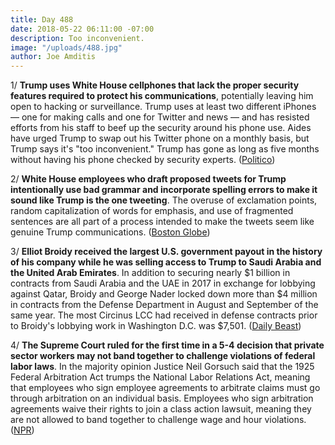```yaml
---
title: Day 488
date: 2018-05-22 06:11:00 -07:00
description: Too inconvenient.
image: "/uploads/488.jpg"
author: Joe Amditis
---
```


1/ **Trump uses White House cellphones that lack the proper security features required to protect his communications**, potentially leaving him open to hacking or surveillance. Trump uses at least two different iPhones — one for making calls and one for Twitter and news — and has resisted efforts from his staff to beef up the security around his phone use. Aides have urged Trump to swap out his Twitter phone on a monthly basis, but Trump says it's "too inconvenient." Trump has gone as long as five months without having his phone checked by security experts. ([Politico](https://www.politico.com/story/2018/05/21/trump-phone-security-risk-hackers-601903))

2/ **White House employees who draft proposed tweets for Trump intentionally use bad grammar and incorporate spelling errors to make it sound like Trump is the one tweeting**. The overuse of exclamation points, random capitalization of words for emphasis, and use of fragmented sentences are all part of a process intended to make the tweets seem like genuine Trump communications. ([Boston Globe](https://www.bostonglobe.com/news/nation/2018/05/21/trump-tweets-include-grammatical-errors-and-some-them-are-purpose/JeL7AtKLPevJDIIOMG7TrN/story.html))

3/ **Elliot Broidy received the largest U.S. government payout in the history of his company while he was selling access to Trump to Saudi Arabia and the United Arab Emirates**. In addition to securing nearly $1 billion in contracts from Saudi Arabia and the UAE in 2017 in exchange for lobbying against Qatar, Broidy and George Nader locked down more than $4 million in contracts from the Defense Department in August and September of the same year. The most Circinus LCC had received in defense contracts prior to Broidy's lobbying work in Washington D.C. was $7,501. ([Daily Beast](https://www.thedailybeast.com/elliott-broidys-company-got-its-biggest-us-government-contract-ever-while-he-pitched-trump-administration))

4/ **The Supreme Court ruled for the first time in a 5-4 decision that private sector workers may not band together to challenge violations of federal labor laws**. In the majority opinion Justice Neil Gorsuch said that the 1925 Federal Arbitration Act trumps the National Labor Relations Act, meaning that employees who sign employee agreements to arbitrate claims must go through arbitration on an individual basis. Employees who sign arbitration agreements waive their rights to join a class action lawsuit, meaning they are not allowed to band together to challenge wage and hour violations. ([NPR](https://www.npr.org/2018/05/21/605012795/supreme-court-decision-delivers-blow-to-workers-rights))